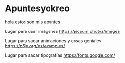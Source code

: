 # Apuntesyokreo
hola estos son mis apuntes

Lugar para usar imágenes https://picsum.photos/images

Lugar para sacar animaciones y cosas geniales https://p5js.org/es/examples/

Lugar para sacar tipografías https://fonts.google.com/
